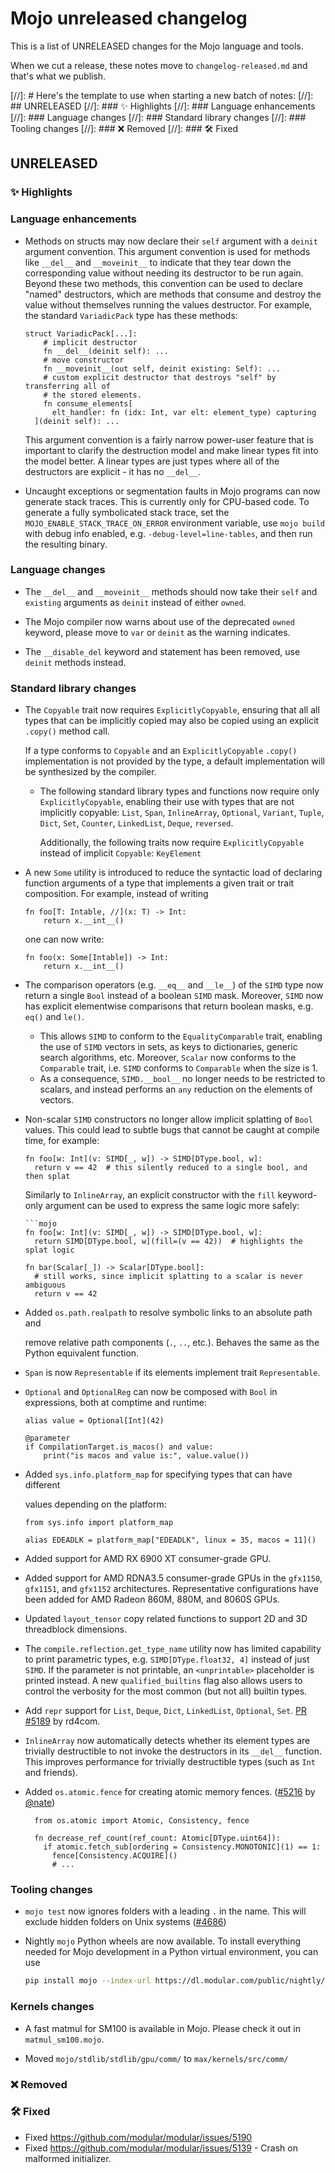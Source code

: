 # Mojo unreleased changelog

This is a list of UNRELEASED changes for the Mojo language and tools.

When we cut a release, these notes move to `changelog-released.md` and that's
what we publish.

[//]: # Here's the template to use when starting a new batch of notes:
[//]: ## UNRELEASED
[//]: ### ✨ Highlights
[//]: ### Language enhancements
[//]: ### Language changes
[//]: ### Standard library changes
[//]: ### Tooling changes
[//]: ### ❌ Removed
[//]: ### 🛠️ Fixed

## UNRELEASED

### ✨ Highlights

### Language enhancements

- Methods on structs may now declare their `self` argument with a `deinit`
  argument convention.  This argument convention is used for methods like
  `__del__` and `__moveinit__` to indicate that they tear down the corresponding
  value without needing its destructor to be run again. Beyond these two
  methods, this convention can be used to declare "named" destructors, which are
  methods that consume and destroy the value without themselves running the
  values destructor.  For example, the standard `VariadicPack` type has these
  methods:

  ```mojo
  struct VariadicPack[...]:
      # implicit destructor
      fn __del__(deinit self): ...
      # move constructor
      fn __moveinit__(out self, deinit existing: Self): ...
      # custom explicit destructor that destroys "self" by transferring all of
      # the stored elements.
      fn consume_elements[
        elt_handler: fn (idx: Int, var elt: element_type) capturing
    ](deinit self): ...
  ```

  This argument convention is a fairly narrow power-user feature that is
  important to clarify the destruction model and make linear types fit into the
  model better.  A linear types are just types where all of the destructors are
  explicit - it has no `__del__`.

- Uncaught exceptions or segmentation faults in Mojo programs can now
  generate stack traces. This is currently only for CPU-based code. To generate
  a fully symbolicated stack trace, set the `MOJO_ENABLE_STACK_TRACE_ON_ERROR`
  environment variable, use `mojo build` with debug info enabled, e.g.
  `-debug-level=line-tables`, and then run the resulting binary.

### Language changes

- The `__del__` and `__moveinit__` methods should now take their `self` and
  `existing` arguments as `deinit` instead of either `owned`.

- The Mojo compiler now warns about use of the deprecated `owned` keyword,
  please move to `var` or `deinit` as the warning indicates.

- The `__disable_del` keyword and statement has been removed, use `deinit`
  methods instead.

### Standard library changes

- The `Copyable` trait now requires `ExplicitlyCopyable`, ensuring that all
  all types that can be implicitly copied may also be copied using an explicit
  `.copy()` method call.

  If a type conforms to `Copyable` and an `ExplicitlyCopyable` `.copy()`
  implementation is not provided by the type, a default implementation will be
  synthesized by the compiler.

  - The following standard library types and functions now require only
    `ExplicitlyCopyable`, enabling their use with types that are not implicitly
    copyable:
    `List`, `Span`, `InlineArray`, `Optional`, `Variant`, `Tuple`, `Dict`,
    `Set`, `Counter`, `LinkedList`, `Deque`, `reversed`.

    Additionally, the following traits now require `ExplicitlyCopyable` instead
    of implicit `Copyable`:
    `KeyElement`

- A new `Some` utility is introduced to reduce the syntactic load of declaring
  function arguments of a type that implements a given trait or trait
  composition. For example, instead of writing

  ```mojo
  fn foo[T: Intable, //](x: T) -> Int:
      return x.__int__()
  ```

  one can now write:

  ```mojo
  fn foo(x: Some[Intable]) -> Int:
      return x.__int__()
  ```

- The comparison operators (e.g. `__eq__` and `__le__`) of the `SIMD` type now
  return a single `Bool` instead of a boolean `SIMD` mask. Moreover, `SIMD` now
  has explicit elementwise comparisons that return boolean masks, e.g. `eq()`
  and `le()`.
  - This allows `SIMD` to conform to the `EqualityComparable` trait, enabling
    the use of `SIMD` vectors in sets, as keys to dictionaries, generic search
    algorithms, etc. Moreover, `Scalar` now conforms to the `Comparable` trait,
    i.e. `SIMD` conforms to `Comparable` when the size is 1.
  - As a consequence, `SIMD.__bool__` no longer needs to be restricted to
    scalars, and instead performs an `any` reduction on the elements of vectors.

- Non-scalar `SIMD` constructors no longer allow implicit splatting of `Bool`
  values. This could lead to subtle bugs that cannot be caught at compile time,
  for example:

  ```mojo
  fn foo[w: Int](v: SIMD[_, w]) -> SIMD[DType.bool, w]:
    return v == 42  # this silently reduced to a single bool, and then splat
  ```

  Similarly to `InlineArray`, an explicit constructor with the `fill`
  keyword-only argument can be used to express the same logic more safely:

  ```mojo
  ```mojo
  fn foo[w: Int](v: SIMD[_, w]) -> SIMD[DType.bool, w]:
    return SIMD[DType.bool, w](fill=(v == 42))  # highlights the splat logic

  fn bar(Scalar[_]) -> Scalar[DType.bool]:
    # still works, since implicit splatting to a scalar is never ambiguous
    return v == 42
  ```

- Added `os.path.realpath` to resolve symbolic links to an absolute path and

  remove relative path components (`.`, `..`, etc.). Behaves the same as the
  Python equivalent function.

- `Span` is now `Representable` if its elements implement trait
  `Representable`.

- `Optional` and `OptionalReg` can now be composed with `Bool` in
  expressions, both at comptime and runtime:

  ```mojo
  alias value = Optional[Int](42)

  @parameter
  if CompilationTarget.is_macos() and value:
      print("is macos and value is:", value.value())

- Added `sys.info.platform_map` for specifying types that can have different

  values depending on the platform:

  ```mojo
  from sys.info import platform_map

  alias EDEADLK = platform_map["EDEADLK", linux = 35, macos = 11]()
  ```

- Added support for AMD RX 6900 XT consumer-grade GPU.

- Added support for AMD RDNA3.5 consumer-grade GPUs in the `gfx1150`,
`gfx1151`, and `gfx1152` architectures. Representative configurations have been
added for AMD Radeon 860M, 880M, and 8060S GPUs.

- Updated `layout_tensor` copy related functions to support 2D and 3D
  threadblock dimensions.

- The `compile.reflection.get_type_name` utility now has limited capability to
  print parametric types, e.g. `SIMD[DType.float32, 4]` instead of just `SIMD`.
  If the parameter is not printable, an `<unprintable>` placeholder is printed
  instead. A new `qualified_builtins` flag also allows users to control the
  verbosity for the most common (but not all) builtin types.

- Add `repr` support for `List`, `Deque`, `Dict`, `LinkedList`, `Optional`, `Set`.
  [PR #5189](https://github.com/modular/modular/pull/5189) by rd4com.

- `InlineArray` now automatically detects whether its element types are
  trivially destructible to not invoke the destructors in its `__del__`
  function.  This improves performance for trivially destructible types
  (such as `Int` and friends).

- Added `os.atomic.fence` for creating atomic memory fences.
  ([#5216](https://github.com/modular/modular/pull/5216) by
  [@nate](https://github.com/NathanSWard))

  ```mojo
    from os.atomic import Atomic, Consistency, fence

    fn decrease_ref_count(ref_count: Atomic[DType.uint64]):
      if atomic.fetch_sub[ordering = Consistency.MONOTONIC](1) == 1:
        fence[Consistency.ACQUIRE]()
        # ...
  ```

### Tooling changes

- `mojo test` now ignores folders with a leading `.` in the name. This will
  exclude hidden folders on Unix systems ([#4686](https://github.com/modular/modular/issues/4686))

- Nightly `mojo` Python wheels are now available. To install everything needed
  for Mojo development in a Python virtual environment, you can use

  ```sh
  pip install mojo --index-url https://dl.modular.com/public/nightly/python/simple/
  ```

### Kernels changes

- A fast matmul for SM100 is available in Mojo. Please check it out in `matmul_sm100.mojo`.

- Moved `mojo/stdlib/stdlib/gpu/comm/` to `max/kernels/src/comm/`

### ❌ Removed

### 🛠️ Fixed

- Fixed <https://github.com/modular/modular/issues/5190>
- Fixed <https://github.com/modular/modular/issues/5139> - Crash on malformed initializer.
